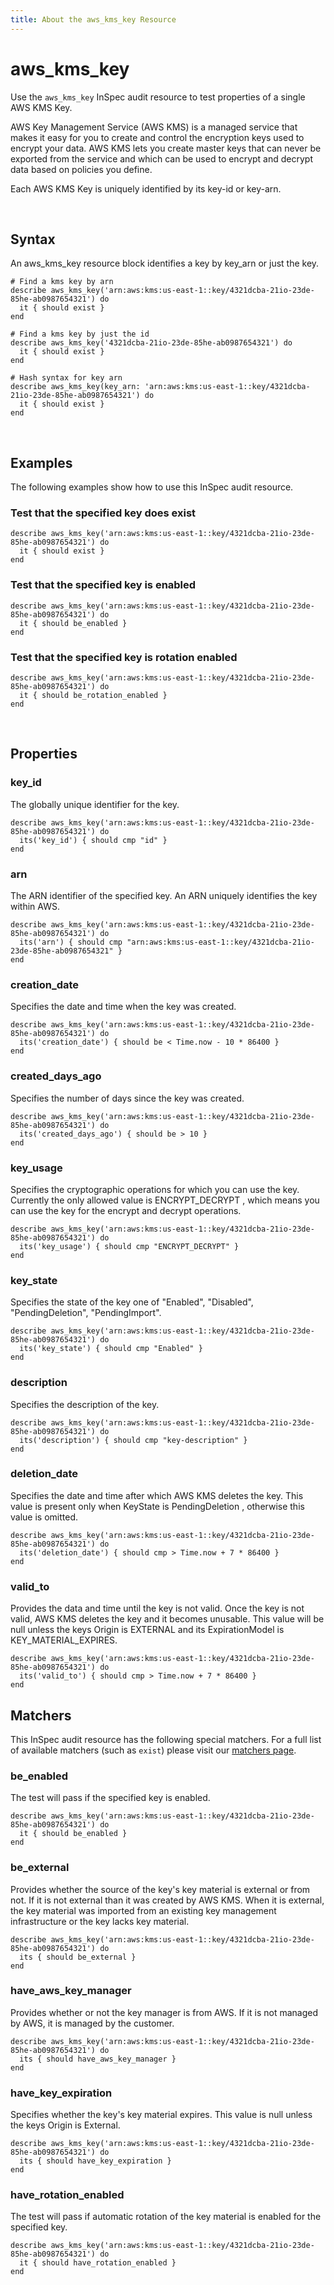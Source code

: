 ```yaml
---
title: About the aws_kms_key Resource
---
```


# aws_kms_key

Use the `aws_kms_key` InSpec audit resource to test properties of a single AWS KMS Key.

AWS Key Management Service (AWS KMS) is a managed service that makes it easy for you to create and control the encryption keys used to encrypt your data. AWS KMS lets you create master keys that can never be exported from the service and which can be used to encrypt and decrypt data based on policies you define.

Each AWS KMS Key is uniquely identified by its key-id or key-arn.

<br>

## Syntax

An aws_kms_key resource block identifies a key by key_arn or just the key.

    # Find a kms key by arn
    describe aws_kms_key('arn:aws:kms:us-east-1::key/4321dcba-21io-23de-85he-ab0987654321') do
      it { should exist }
    end
    
    # Find a kms key by just the id
    describe aws_kms_key('4321dcba-21io-23de-85he-ab0987654321') do
      it { should exist }
    end

    # Hash syntax for key arn
    describe aws_kms_key(key_arn: 'arn:aws:kms:us-east-1::key/4321dcba-21io-23de-85he-ab0987654321') do
      it { should exist }
    end

<br>

## Examples

The following examples show how to use this InSpec audit resource.

### Test that the specified key does exist

    describe aws_kms_key('arn:aws:kms:us-east-1::key/4321dcba-21io-23de-85he-ab0987654321') do
      it { should exist }
    end

### Test that the specified key is enabled

    describe aws_kms_key('arn:aws:kms:us-east-1::key/4321dcba-21io-23de-85he-ab0987654321') do
      it { should be_enabled }
    end

### Test that the specified key is rotation enabled

    describe aws_kms_key('arn:aws:kms:us-east-1::key/4321dcba-21io-23de-85he-ab0987654321') do
      it { should be_rotation_enabled }
    end

<br>

## Properties

### key_id

The globally unique identifier for the key.

    describe aws_kms_key('arn:aws:kms:us-east-1::key/4321dcba-21io-23de-85he-ab0987654321') do
      its('key_id') { should cmp "id" }
    end

### arn

The ARN identifier of the specified key. An ARN uniquely identifies the key within AWS.

    describe aws_kms_key('arn:aws:kms:us-east-1::key/4321dcba-21io-23de-85he-ab0987654321') do
      its('arn') { should cmp "arn:aws:kms:us-east-1::key/4321dcba-21io-23de-85he-ab0987654321" }
    end

### creation_date

Specifies the date and time when the key was created.

    describe aws_kms_key('arn:aws:kms:us-east-1::key/4321dcba-21io-23de-85he-ab0987654321') do
      its('creation_date') { should be < Time.now - 10 * 86400 }
    end

### created_days_ago

Specifies the number of days since the key was created.

    describe aws_kms_key('arn:aws:kms:us-east-1::key/4321dcba-21io-23de-85he-ab0987654321') do
      its('created_days_ago') { should be > 10 }
    end

### key_usage

Specifies the cryptographic operations for which you can use the key. Currently the only allowed value is ENCRYPT_DECRYPT , which means you can use the key for the encrypt and decrypt operations.

    describe aws_kms_key('arn:aws:kms:us-east-1::key/4321dcba-21io-23de-85he-ab0987654321') do
      its('key_usage') { should cmp "ENCRYPT_DECRYPT" }
    end

### key_state

Specifies the state of the key one of "Enabled", "Disabled", "PendingDeletion", "PendingImport".

    describe aws_kms_key('arn:aws:kms:us-east-1::key/4321dcba-21io-23de-85he-ab0987654321') do
      its('key_state') { should cmp "Enabled" }
    end

### description

Specifies the description of the key.

    describe aws_kms_key('arn:aws:kms:us-east-1::key/4321dcba-21io-23de-85he-ab0987654321') do
      its('description') { should cmp "key-description" }
    end

### deletion_date

Specifies the date and time after which AWS KMS deletes the key. This value is present only when KeyState is PendingDeletion , otherwise this value is omitted.

    describe aws_kms_key('arn:aws:kms:us-east-1::key/4321dcba-21io-23de-85he-ab0987654321') do
      its('deletion_date') { should cmp > Time.now + 7 * 86400 }
    end

### valid_to

Provides the data and time until the key is not valid.  Once the key is not valid, AWS KMS deletes the key and it becomes unusable.  This value will be null unless the keys Origin is EXTERNAL and its ExpirationModel is KEY_MATERIAL_EXPIRES.

    describe aws_kms_key('arn:aws:kms:us-east-1::key/4321dcba-21io-23de-85he-ab0987654321') do
      its('valid_to') { should cmp > Time.now + 7 * 86400 }
    end

## Matchers

This InSpec audit resource has the following special matchers. For a full list of available matchers (such as `exist`) please visit our [matchers page](https://www.inspec.io/docs/reference/matchers/).

### be_enabled

The test will pass if the specified key is enabled.

    describe aws_kms_key('arn:aws:kms:us-east-1::key/4321dcba-21io-23de-85he-ab0987654321') do
      it { should be_enabled }
    end
    
### be_external
Provides whether the source of the key's key material is external or from not.  If it is not external than it was created by AWS KMS.  When it is external, the key material was imported from an existing key management infrastructure or the key lacks key material.

    describe aws_kms_key('arn:aws:kms:us-east-1::key/4321dcba-21io-23de-85he-ab0987654321') do
      its { should be_external }
    end
    
### have_aws_key_manager

Provides whether or not the key manager is from AWS. If it is not managed by AWS, it is managed by the customer.

    describe aws_kms_key('arn:aws:kms:us-east-1::key/4321dcba-21io-23de-85he-ab0987654321') do
      its { should have_aws_key_manager }
    end
    
### have_key_expiration

Specifies whether the key's key material expires. This value is null unless the keys Origin is External.

    describe aws_kms_key('arn:aws:kms:us-east-1::key/4321dcba-21io-23de-85he-ab0987654321') do
      its { should have_key_expiration }
    end

### have_rotation_enabled

The test will pass if automatic rotation of the key material is enabled for the specified key.

    describe aws_kms_key('arn:aws:kms:us-east-1::key/4321dcba-21io-23de-85he-ab0987654321') do
      it { should have_rotation_enabled }
    end
